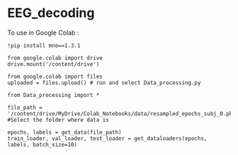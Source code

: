 # EEG_decoding

To use in Google Colab : 

    !pip install mne==1.3.1
    
    from google.colab import drive
    drive.mount('/content/drive')
    
    from google.colab import files
    uploaded = files.upload() # run and select Data_processing.py 

    from Data_processing import *

    file_path = '/content/drive/MyDrive/Colab_Notebooks/data/resampled_epochs_subj_0.pkl' #Select the folder where data is

    epochs, labels = get_data(file_path)
    train_loader, val_loader, test_loader = get_dataloaders(epochs, labels, batch_size=10)